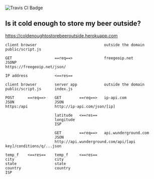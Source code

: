 <img src="https://travis-ci.org/HIROSN/is-it-cold-enough-to-store-my-beer-outside.svg" alt="Travis CI Badge"></img>

## Is it cold enough to store my beer outside?
https://coldenoughtostorebeeroutside.herokuapp.com

```
client browser                              outside the domain
public/script.js

GET                   ==req==>              freegeoip.net
JSONP
https://freegeoip.net/json/

IP address            <==res==

client browser        server app            outside the domain
public/script.js      index.js

POST      ==req==>    GET        ==req==>   ip-api.com
JSON                  JSON
https:/api            http://ip-api.com/json/[ip]

                      latitude   <==res==
                      longitude
                      ISP

                      GET        ==req==>   api.wunderground.com
                      JSON
                      http://api.wunderground.com/api/[api key]/conditions/q/...json

temp_f    <==res==    temp_f     <==res==
city                  city
state                 state
country               country
ISP
```
